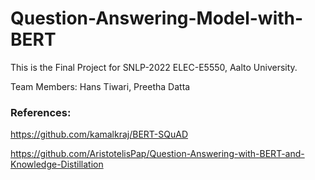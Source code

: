 # Question-Answering-Model-with-BERT

This is the Final Project for SNLP-2022 ELEC-E5550, Aalto University. 


Team Members: Hans Tiwari, Preetha Datta


### References:

https://github.com/kamalkraj/BERT-SQuAD

https://github.com/AristotelisPap/Question-Answering-with-BERT-and-Knowledge-Distillation
